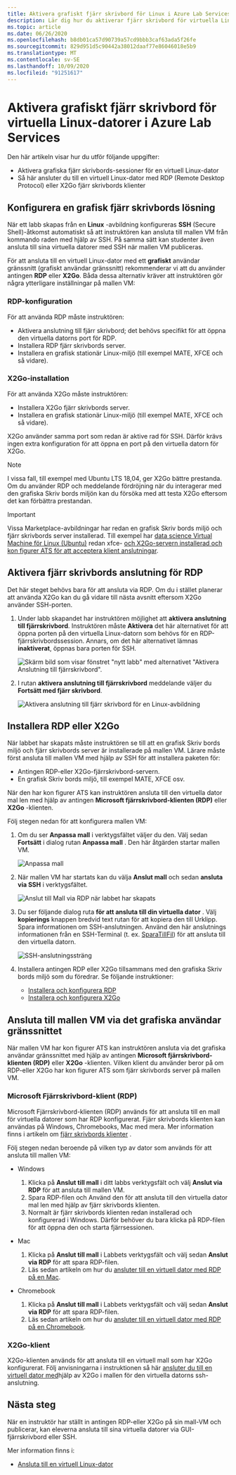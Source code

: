 ```yaml
---
title: Aktivera grafiskt fjärr skrivbord för Linux i Azure Lab Services | Microsoft Docs
description: Lär dig hur du aktiverar fjärr skrivbord för virtuella Linux-datorer i ett labb i Azure Lab Services.
ms.topic: article
ms.date: 06/26/2020
ms.openlocfilehash: b8db01ca57d90739a57cd9bbb3caf63ada5f26fe
ms.sourcegitcommit: 829d951d5c90442a38012daaf77e86046018e5b9
ms.translationtype: MT
ms.contentlocale: sv-SE
ms.lasthandoff: 10/09/2020
ms.locfileid: "91251617"
---
```

# <a name="enable-graphical-remote-desktop-for-linux-virtual-machines-in-azure-lab-services"></a>Aktivera grafiskt fjärr skrivbord för virtuella Linux-datorer i Azure Lab Services
Den här artikeln visar hur du utför följande uppgifter:

- Aktivera grafiska fjärr skrivbords-sessioner för en virtuell Linux-dator
- Så här ansluter du till en virtuell Linux-dator med RDP (Remote Desktop Protocol) eller X2Go fjärr skrivbords klienter

## <a name="set-up-graphical-remote-desktop-solution"></a>Konfigurera en grafisk fjärr skrivbords lösning
När ett labb skapas från en **Linux** -avbildning konfigureras **SSH** (Secure Shell)-åtkomst automatiskt så att instruktören kan ansluta till mallen VM från kommando raden med hjälp av SSH.  På samma sätt kan studenter även ansluta till sina virtuella datorer med SSH när mallen VM publiceras.

För att ansluta till en virtuell Linux-dator med ett **grafiskt** användar gränssnitt (grafiskt användar gränssnitt) rekommenderar vi att du använder antingen **RDP** eller **X2Go**.  Båda dessa alternativ kräver att instruktören gör några ytterligare inställningar på mallen VM:

### <a name="rdp-setup"></a>RDP-konfiguration
För att använda RDP måste instruktören:
  - Aktivera anslutning till fjärr skrivbord; det behövs specifikt för att öppna den virtuella datorns port för RDP.
  - Installera RDP fjärr skrivbords server.
  - Installera en grafisk stationär Linux-miljö (till exempel MATE, XFCE och så vidare).

### <a name="x2go-setup"></a>X2Go-installation
För att använda X2Go måste instruktören:
- Installera X2Go fjärr skrivbords server.
- Installera en grafisk stationär Linux-miljö (till exempel MATE, XFCE och så vidare).

X2Go använder samma port som redan är aktive rad för SSH.  Därför krävs ingen extra konfiguration för att öppna en port på den virtuella datorn för X2Go.

> [!NOTE]
> I vissa fall, till exempel med Ubuntu LTS 18,04, ger X2Go bättre prestanda.  Om du använder RDP och meddelande fördröjning när du interagerar med den grafiska Skriv bords miljön kan du försöka med att testa X2Go eftersom det kan förbättra prestandan.

> [!IMPORTANT]
>  Vissa Marketplace-avbildningar har redan en grafisk Skriv bords miljö och fjärr skrivbords server installerad.  Till exempel har [data science Virtual Machine för Linux (Ubuntu)](https://azuremarketplace.microsoft.com/marketplace/apps/microsoft-dsvm.ubuntu-1804) redan xfce- [och X2Go-servern installerad och kon figurer ATS för att acceptera klient anslutningar](https://docs.microsoft.com/azure/machine-learning/data-science-virtual-machine/dsvm-ubuntu-intro#x2go).

## <a name="enable-remote-desktop-connection-for-rdp"></a>Aktivera fjärr skrivbords anslutning för RDP

Det här steget behövs bara för att ansluta via RDP.  Om du i stället planerar att använda X2Go kan du gå vidare till nästa avsnitt eftersom X2Go använder SSH-porten.

1.  Under labb skapandet har instruktören möjlighet att **aktivera anslutning till fjärrskrivbord**.  Instruktören måste **Aktivera** det här alternativet för att öppna porten på den virtuella Linux-datorn som behövs för en RDP-fjärrskrivbordssession.  Annars, om det här alternativet lämnas **inaktiverat**, öppnas bara porten för SSH.
  
    ![Skärm bild som visar fönstret "nytt labb" med alternativet "Aktivera Anslutning till fjärrskrivbord".](./media/how-to-enable-remote-desktop-linux/enable-rdp-option.png)

2. I rutan **aktivera anslutning till fjärrskrivbord** meddelande väljer du **Fortsätt med fjärr skrivbord**. 

    ![Aktivera anslutning till fjärr skrivbord för en Linux-avbildning](./media/how-to-enable-remote-desktop-linux/enabling-remote-desktop-connection-dialog.png)

## <a name="install-rdp-or-x2go"></a>Installera RDP eller X2Go

När labbet har skapats måste instruktören se till att en grafisk Skriv bords miljö och fjärr skrivbords server är installerade på mallen VM.  Lärare måste först ansluta till mallen VM med hjälp av SSH för att installera paketen för:
- Antingen RDP-eller X2Go-fjärrskrivbord-servern.
- En grafisk Skriv bords miljö, till exempel MATE, XFCE osv.

När den har kon figurer ATS kan instruktören ansluta till den virtuella dator mal len med hjälp av antingen **Microsoft fjärrskrivbord-klienten (RDP)** eller **X2Go** -klienten.

Följ stegen nedan för att konfigurera mallen VM:

1. Om du ser **Anpassa mall** i verktygsfältet väljer du den. Välj sedan **Fortsätt** i dialog rutan **Anpassa mall** . Den här åtgärden startar mallen VM.  

    ![Anpassa mall](./media/how-to-enable-remote-desktop-linux/customize-template.png)
1. När mallen VM har startats kan du välja **Anslut mall** och sedan **ansluta via SSH** i verktygsfältet. 

    ![Anslut till Mall via RDP när labbet har skapats](./media/how-to-enable-remote-desktop-linux/rdp-after-lab-creation.png) 
1. Du ser följande dialog ruta **för att ansluta till din virtuella dator** . Välj **kopierings** knappen bredvid text rutan för att kopiera den till Urklipp. Spara informationen om SSH-anslutningen. Använd den här anslutnings informationen från en SSH-Terminal (t. ex. [SparaTillFil](https://www.putty.org/)) för att ansluta till den virtuella datorn.
 
    ![SSH-anslutningssträng](./media/how-to-enable-remote-desktop-linux/ssh-connection-string.png)

4. Installera antingen RDP eller X2Go tillsammans med den grafiska Skriv bords miljö som du föredrar.  Se följande instruktioner:
    - [Installera och konfigurera RDP](https://docs.microsoft.com/azure/virtual-machines/linux/use-remote-desktop)
    - [Installera och konfigurera X2Go](https://github.com/Azure/azure-devtestlab/tree/master/samples/ClassroomLabs/Scripts/X2GoRemoteDesktop)

## <a name="connect-to-the-template-vm-via-the-gui"></a>Ansluta till mallen VM via det grafiska användar gränssnittet

När mallen VM har kon figurer ATS kan instruktören ansluta via det grafiska användar gränssnittet med hjälp av antingen **Microsoft fjärrskrivbord-klienten (RDP)** eller **X2Go** -klienten.  Vilken klient du använder beror på om RDP-eller X2Go har kon figurer ATS som fjärr skrivbords server på mallen VM.  

### <a name="microsoft-remote-desktop-rdp-client"></a>Microsoft Fjärrskrivbord-klient (RDP)

Microsoft Fjärrskrivbord-klienten (RDP) används för att ansluta till en mall för virtuella datorer som har RDP konfigurerat.  Fjärr skrivbords klienten kan användas på Windows, Chromebooks, Mac med mera.  Mer information finns i artikeln om [fjärr skrivbords klienter](https://docs.microsoft.com/windows-server/remote/remote-desktop-services/clients/remote-desktop-clients) .

Följ stegen nedan beroende på vilken typ av dator som används för att ansluta till mallen VM:

- Windows
  1. Klicka på **Anslut till mall** i ditt labbs verktygsfält och välj **Anslut via RDP** för att ansluta till mallen VM. 
  1. Spara RDP-filen och Använd den för att ansluta till den virtuella dator mal len med hjälp av fjärr skrivbords klienten. 
  1. Normalt är fjärr skrivbords klienten redan installerad och konfigurerad i Windows.  Därför behöver du bara klicka på RDP-filen för att öppna den och starta fjärrsessionen.

- Mac
  1. Klicka på **Anslut till mall** i Labbets verktygsfält och välj sedan **Anslut via RDP** för att spara RDP-filen.  
  1. Läs sedan artikeln om hur du [ansluter till en virtuell dator med RDP på en Mac](connect-virtual-machine-mac-remote-desktop.md).

- Chromebook
  1. Klicka på **Anslut till mall** i Labbets verktygsfält och välj sedan **Anslut via RDP** för att spara RDP-filen.  
  1. Läs sedan artikeln om hur du [ansluter till en virtuell dator med RDP på en Chromebook](connect-virtual-machine-chromebook-remote-desktop.md).

### <a name="x2go-client"></a>X2Go-klient

X2Go-klienten används för att ansluta till en virtuell mall som har X2Go konfigurerat.  Följ anvisningarna i instruktionen så här [ansluter du till en virtuell dator med](how-to-use-remote-desktop-linux-student.md#connect-to-the-student-vm-using-x2go)hjälp av X2Go i mallen för den virtuella datorns ssh-anslutning.

## <a name="next-steps"></a>Nästa steg
När en instruktör har ställt in antingen RDP-eller X2Go på sin mall-VM och publicerar, kan eleverna ansluta till sina virtuella datorer via GUI-fjärrskrivbord eller SSH.

Mer information finns i:
 - [Ansluta till en virtuell Linux-dator](how-to-use-remote-desktop-linux-student.md)

